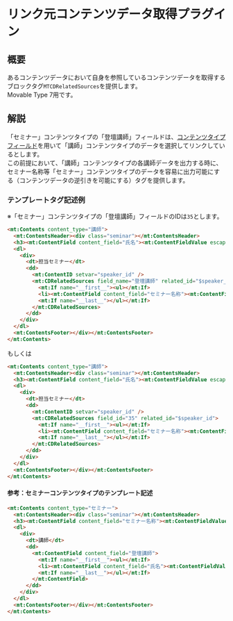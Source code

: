 # リンク元コンテンツデータ取得プラグイン

## 概要

あるコンテンツデータにおいて自身を参照しているコンテンツデータを取得するブロックタグ`MTCDRelatedSources`を提供します。  
Movable Type 7用です。

## 解説

「セミナー」コンテンツタイプの「登壇講師」フィールドは、[コンテンツタイプフィールド](https://www.movabletype.jp/documentation/mt7/designers-guide/designing-content-type/available-field-types/content-type.html)を用いて「講師」コンテンツタイプのデータを選択してリンクしているとします。  
この前提において、「講師」コンテンツタイプの各講師データを出力する時に、セミナー名称等「セミナー」コンテンツタイプのデータを容易に出力可能にする（コンテンツデータの逆引きを可能にする）タグを提供します。

### テンプレートタグ記述例

※「セミナー」コンテンツタイプの「登壇講師」フィールドのIDは`35`とします。

```html
<mt:Contents content_type="講師">
  <mt:ContentsHeader><div class="seminar"></mt:ContentsHeader>
  <h3><mt:ContentField content_field="氏名"><mt:ContentFieldValue escape /></mt:ContentField></h3>
  <dl>
    <div>
      <dt>担当セミナー</dt>
      <dd>
        <mt:ContentID setvar="speaker_id" />
        <mt:CDRelatedSources field_name="登壇講師" related_id="$speaker_id">
          <mt:If name="__first__"><ul></mt:If>
          <li><mt:ContentField content_field="セミナー名称"><mt:ContentFieldValue escape /></mt:ContentField></li>
          <mt:If name="__last__"></ul></mt:If>
        </mt:CDRelatedSources>
      </dd>
    </div>
  </dl>
  <mt:ContentsFooter></div></mt:ContentsFooter>
</mt:Contents>
```
もしくは

```html
<mt:Contents content_type="講師">
  <mt:ContentsHeader><div class="seminar"></mt:ContentsHeader>
  <h3><mt:ContentField content_field="氏名"><mt:ContentFieldValue escape /></mt:ContentField></h3>
  <dl>
    <div>
      <dt>担当セミナー</dt>
      <dd>
        <mt:ContentID setvar="speaker_id" />
        <mt:CDRelatedSources field_id="35" related_id="$speaker_id">
          <mt:If name="__first__"><ul></mt:If>
          <li><mt:ContentField content_field="セミナー名称"><mt:ContentFieldValue escape /></mt:ContentField></li>
          <mt:If name="__last__"></ul></mt:If>
        </mt:CDRelatedSources>
      </dd>
    </div>
  </dl>
  <mt:ContentsFooter></div></mt:ContentsFooter>
</mt:Contents>
```

#### 参考：セミナーコンテンツタイプのテンプレート記述

```html
<mt:Contents content_type="セミナー">
  <mt:ContentsHeader><div class="seminar"></mt:ContentsHeader>
  <h3><mt:ContentField content_field="セミナー名称"><mt:ContentFieldValue escape /></mt:ContentField></h3>
  <dl>
    <div>
      <dt>講師</dt>
      <dd>
        <mt:ContentField content_field="登壇講師">
          <mt:If name="__first__"><ul></mt:If>
          <li><mt:ContentField content_field="氏名"><mt:ContentFieldValue escape /></mt:ContentField></li>
          <mt:If name="__last__"></ul></mt:If>
        </mt:ContentField>
      </dd>
    </div>
  </dl>
  <mt:ContentsFooter></div></mt:ContentsFooter>
</mt:Contents>
```
